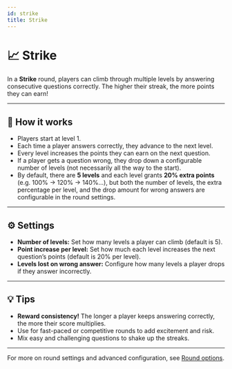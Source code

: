 ```yaml
---
id: strike
title: Strike
---
```


# 📈 Strike

In a **Strike** round, players can climb through multiple levels by answering consecutive questions correctly. The higher their streak, the more points they can earn!

---

## 📝 How it works

- Players start at level 1.
- Each time a player answers correctly, they advance to the next level.
- Every level increases the points they can earn on the next question.
- If a player gets a question wrong, they drop down a configurable number of levels (not necessarily all the way to the start).
- By default, there are **5 levels** and each level grants **20% extra points** (e.g. 100% → 120% → 140%...), but both the number of levels, the extra percentage per level, and the drop amount for wrong answers are configurable in the round settings.

---

## ⚙️ Settings

- **Number of levels:** Set how many levels a player can climb (default is 5).
- **Point increase per level:** Set how much each level increases the next question’s points (default is 20% per level).
- **Levels lost on wrong answer:** Configure how many levels a player drops if they answer incorrectly.

---

## 💡 Tips

- **Reward consistency!** The longer a player keeps answering correctly, the more their score multiplies.
- Use for fast-paced or competitive rounds to add excitement and risk.
- Mix easy and challenging questions to shake up the streaks.

---

For more on round settings and advanced configuration, see [Round options](../editor/008-round-options.md).
